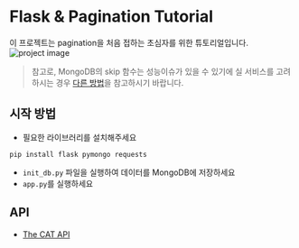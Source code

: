 # Flask & Pagination Tutorial
이 프로젝트는 pagination을 처음 접하는 초심자를 위한 튜토리얼입니다.
![project image](https://user-images.githubusercontent.com/26322627/108871910-fc6c3f80-763c-11eb-9f72-6f112b390a63.png)

> 참고로, MongoDB의 skip 함수는 성능이슈가 있을 수 있기에 실 서비스를 고려하시는 경우 [다른 방법](https://www.codementor.io/@arpitbhayani/fast-and-efficient-pagination-in-mongodb-9095flbqr)을 참고하시기 바랍니다.

## 시작 방법
- 필요한 라이브러리를 설치해주세요
```
pip install flask pymongo requests
```
- `init_db.py` 파일을 실행하여 데이터를 MongoDB에 저장하세요
- `app.py`를 실행하세요

## API
- [The CAT API](https://thecatapi.com/)

